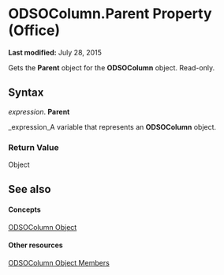 
# ODSOColumn.Parent Property (Office)

 **Last modified:** July 28, 2015

Gets the  **Parent** object for the **ODSOColumn** object. Read-only.

## Syntax

 _expression_. **Parent**

 _expression_A variable that represents an  **ODSOColumn** object.


### Return Value

Object


## See also


#### Concepts


 [ODSOColumn Object](f8fe41bd-c9bd-fb5b-8ca7-27940c9c0996.md)
#### Other resources


 [ODSOColumn Object Members](2f780b91-4f87-6db0-cab6-cc3689487eb4.md)

